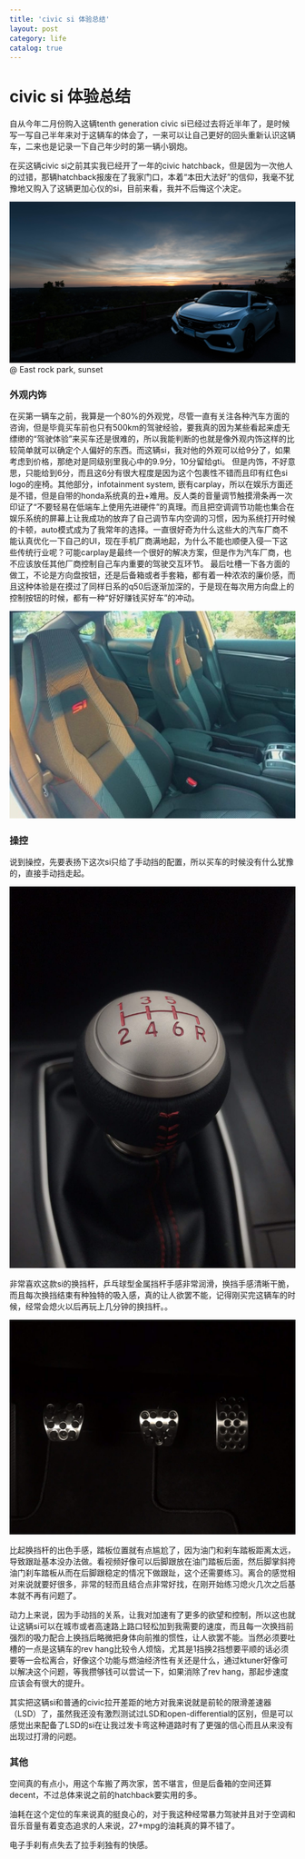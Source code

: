 ```yaml
---
title: 'civic si 体验总结'
layout: post
category: life
catalog: true
---
```

# civic si 体验总结
自从今年二月份购入这辆tenth generation civic si已经过去将近半年了，是时候写一写自己半年来对于这辆车的体会了，一来可以让自己更好的回头重新认识这辆车，二来也是记录一下自己年少时的第一辆小钢炮。

在买这辆civic si之前其实我已经开了一年的civic hatchback，但是因为一次他人的过错，那辆hatchback报废在了我家门口，本着“本田大法好”的信仰，我毫不犹豫地又购入了这辆更加心仪的si，目前来看，我并不后悔这个决定。

![20180612-GSY_4934](/assets/15319693174453/20180612-GSY_4934.jpg)
@ East rock park, sunset

### 外观内饰
在买第一辆车之前，我算是一个80%的外观党，尽管一直有关注各种汽车方面的咨询，但是毕竟买车前也只有500km的驾驶经验，要我真的因为某些看起来虚无缥缈的“驾驶体验”来买车还是很难的，所以我能判断的也就是像外观内饰这样的比较简单就可以确定个人偏好的东西。而这辆si，我对他的外观可以给9分了，如果考虑到价格，那绝对是同级别里我心中的9.9分，10分留给gti。
但是内饰，不好意思，只能给到6分，而且这6分有很大程度是因为这个包裹性不错而且印有红色si logo的座椅。其他部分，infotainment system, 嵌有carplay，所以在娱乐方面还是不错，但是自带的honda系统真的丑+难用。反人类的音量调节触摸滑条再一次印证了“不要轻易在低端车上使用先进硬件”的真理。而且把空调调节功能也集合在娱乐系统的屏幕上让我成功的放弃了自己调节车内空调的习惯，因为系统打开时候的卡顿，auto模式成为了我常年的选择。一直很好奇为什么这些大的汽车厂商不能认真优化一下自己的UI，现在手机厂商满地起，为什么不能也顺便入侵一下这些传统行业呢？可能carplay是最终一个很好的解决方案，但是作为汽车厂商，也不应该放任其他厂商控制自己车内重要的驾驶交互环节。
最后吐槽一下各方面的做工，不论是方向盘按钮，还是后备箱或者手套箱，都有着一种浓浓的廉价感，而且这种体验是在摸过了同样日系的q50后逐渐加深的，于是现在每次用方向盘上的控制按钮的时候，都有一种“好好赚钱买好车”的冲动。

![](/assets/15319693174453/15319704296420.jpg)

### 操控
说到操控，先要表扬下这次si只给了手动挡的配置，所以买车的时候没有什么犹豫的，直接手动挡走起。

![411531971333_.pi](/assets/15319693174453/411531971333.pic.jpg)

非常喜欢这款si的换挡杆，乒乓球型金属挡杆手感非常润滑，换挡手感清晰干脆，而且每次换挡结束有种独特的吸入感，真的让人欲罢不能，记得刚买完这辆车的时候，经常会熄火以后再玩上几分钟的换挡杆。。

![421531971334_.pi](/assets/15319693174453/421531971334.pic.jpg)

比起换挡杆的出色手感，踏板位置就有点尴尬了，因为油门和刹车踏板距离太远，导致跟趾基本没办法做。看视频好像可以后脚跟放在油门踏板后面，然后脚掌斜挎油门刹车踏板从而在后脚跟稳定的情况下做跟趾，这个还需要练习。离合的感觉相对来说就要好很多，非常的轻而且结合点非常好找，在刚开始练习熄火几次之后基本就不再有问题了。

动力上来说，因为手动挡的关系，让我对加速有了更多的欲望和控制，所以这也就让这辆si可以在城市或者高速路上路口轻松加到我需要的速度，而且每一次换挡前强烈的吸力配合上换挡后略微把身体向前推的惯性，让人欲罢不能。当然必须要吐槽的一点是这辆车的rev hang比较令人烦恼，尤其是1挡换2挡想要平顺的话必须要等一会松离合，好像这个功能与燃油经济性有关还是什么，通过ktuner好像可以解决这个问题，等我攒够钱可以尝试一下，如果消除了rev hang，那起步速度应该会有很大的提升。

其实把这辆si和普通的civic拉开差距的地方对我来说就是前轮的限滑差速器（LSD）了，虽然我还没有激烈测试过LSD和open-differential的区别，但是可以感觉出来配备了LSD的si在让我过发卡弯这种道路时有了更强的信心而且从来没有出现过打滑的问题。

### 其他
空间真的有点小，用这个车搬了两次家，苦不堪言，但是后备箱的空间还算decent，不过总体来说之前的hatchback要实用的多。

油耗在这个定位的车来说真的挺良心的，对于我这种经常暴力驾驶并且对于空调和音乐音量有着变态追求的人来说，27+mpg的油耗真的算不错了。

电子手刹有点失去了拉手刹独有的快感。

